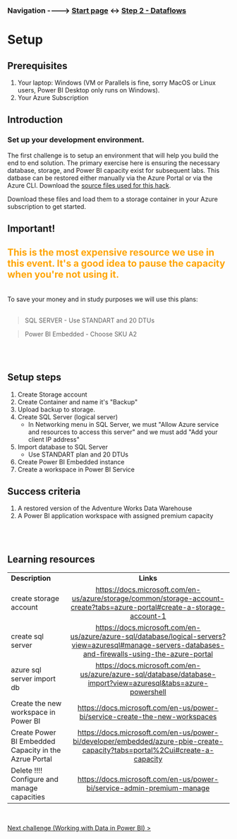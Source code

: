 ### Navigation ---->  [Start page](https://github.com/Alexandrovdi/PowerBI_AI) <-> [Step 2 - Dataflows](https://github.com/Alexandrovdi/PowerBI_AI/blob/main/Challenge%20steps/Step%202%20-%20Dataflows.md?plain=1)


# Setup

## Prerequisites

1. Your laptop: Windows (VM or Parallels is fine, sorry MacOS or Linux users, Power BI Desktop only runs on Windows).
1. Your Azure Subscription


## Introduction 

### Set up your development environment.

The first challenge is to setup an environment that will help you build the end to end solution.  The primary exercise here is ensuring the necessary database, storage, and Power BI capacity exist for subsequent labs.  This datbase can be restored either manually via the Azure Portal or via the Azure CLI.  Download the [source files used for this hack](https://downgit.github.io/#/home?url=https://github.com/Alexandrovdi/PowerBI_AI/tree/main/Data).

Download these files and load them to a storage container in your Azure subscription to get started.

## **Important!**
## <span style="color:orange">**This is the most expensive resource we use in this event. It's a good idea to pause the capacity when you're not using it.**</span>


<br>
To save your money and in study purposes we will use this plans:
<br>
<br>


> SQL SERVER - Use STANDART and 20 DTUs

> Power BI Embedded - Choose SKU A2


<br>
<br>



## Setup steps
1. Create Storage account 
2. Create Container and name it's "Backup"
3. Upload backup to storage.
4. Create SQL Server (logical server)
   - In Networking menu in SQL Server, we must "Allow Azure service and resources to access this server" and we must add "Add your client IP address"
5. Import database to SQL Server 
   - Use STANDART plan and 20 DTUs
6. Create Power BI Embedded instance 
7. Create a workspace in Power BI Service

## Success criteria

1.  A restored version of the Adventure Works Data Warehouse
2.  A Power BI application workspace with assigned premium capacity

<br>
<br>

## Learning resources

|                                            |                                                                                                                                                       |
| ------------------------------------------ | :---------------------------------------------------------------------------------------------------------------------------------------------------: |
| **Description**                            |                                                                       **Links**                                                                       |
| create storage account  | https://docs.microsoft.com/en-us/azure/storage/common/storage-account-create?tabs=azure-portal#create-a-storage-account-1|
| create sql server   | https://docs.microsoft.com/en-us/azure/azure-sql/database/logical-servers?view=azuresql#manage-servers-databases-and-firewalls-using-the-azure-portal |
| azure sql server import db | https://docs.microsoft.com/en-us/azure/azure-sql/database/database-import?view=azuresql&tabs=azure-powershell |
| Create the new workspace in Power BI | <https://docs.microsoft.com/en-us/power-bi/service-create-the-new-workspaces> |
| Create Power BI Embedded Capacity in the Azrue Portal | https://docs.microsoft.com/en-us/power-bi/developer/embedded/azure-pbie-create-capacity?tabs=portal%2Cui#create-a-capacity |
| Delete !!!! Configure and manage capacities | <https://docs.microsoft.com/en-us/power-bi/service-admin-premium-manage> |

<br>

[Next challenge (Working with Data in Power BI) >](https://github.com/Alexandrovdi/PowerBI_AI/blob/main/Challenge%20steps/Step%202%20-%20Dataflows.md?plain=1)
